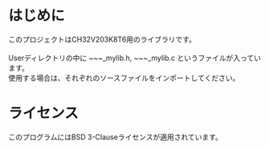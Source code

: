 # はじめに
このプロジェクトはCH32V203K8T6用のライブラリです。<BR>
<BR>
Userディレクトリの中に ~~~_mylib.h, ~~~_mylib.c というファイルが入っています。<BR>
使用する場合は、それぞれのソースファイルをインポートしてください。<BR>

# ライセンス
このプログラムにはBSD 3-Clauseライセンスが適用されています。